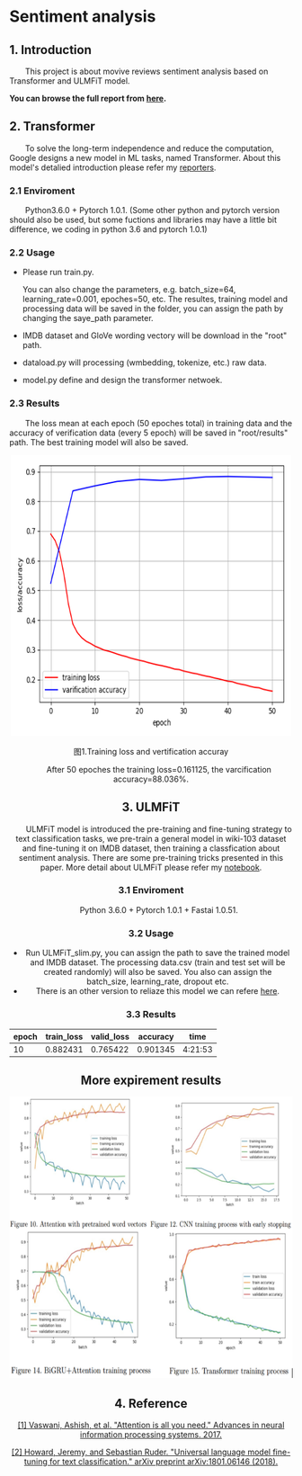# Sentiment analysis

## 1. Introduction

&emsp;&emsp;This project is about movive reviews sentiment analysis based on Transformer and ULMFiT model. 

**You can browse the full report from [here](https://github.com/PrideLee/sentiment-analysis/blob/master/Different%20Deep%20Learning%20Models%20Applied%20to%20Sentiment%20Analysis.pdf).**

## 2. Transformer

&emsp;&emsp;To solve the long-term independence and reduce the computation, Google designs a new model in ML tasks, named Transformer. About this model's detalied introduction please refer my [reporters](https://zhuanlan.zhihu.com/p/52242109). 

### 2.1 Enviroment

&emsp;&emsp;Python3.6.0 + Pytorch 1.0.1. (Some other python and pytorch version should also be used, but some fuctions and libraries may have a little bit difference, we coding in python 3.6 and pytorch 1.0.1)

### 2.2 Usage

- Please run train.py.
  
  You can also change the parameters, e.g. batch_size=64, learning_rate=0.001, epoches=50, etc. The resultes, training model and processing data will be saved in the folder, you can assign the path by changing the saye_path parameter.

- IMDB dataset and GloVe wording vectory will be download in the "root\" path.
- dataload.py will processing (wmbedding, tokenize, etc.) raw data.
- model.py define and design the transformer netwoek.

### 2.3 Results

&emsp;&emsp;The loss mean at each epoch (50 epoches total) in training data and the accuracy of verification data (every 5 epoch) will be saved in "root/results" path. The best training model will also be saved.

<div align=center><img width="500" height="500" src="https://github.com/PrideLee/sentiment-analysis/blob/master/results.png"/></div>
<center>

图1.Training loss and vertification accuray

&emsp;&emsp;After 50 epoches the training loss=0.161125, the varcification accuracy=88.036%.

## 3. ULMFiT

&emsp;&emsp;ULMFiT model is introduced the pre-training and fine-tuning strategy to text classification tasks, we pre-train a general model in wiki-103 dataset and fine-tuning it on IMDB dataset, then training a classfication about sentiment analysis. There are some pre-training tricks presented in this paper. More detail about ULMFiT please refer my [notebook](https://zhuanlan.zhihu.com/p/61572290).

### 3.1 Enviroment

&emsp;&emsp;Python 3.6.0 + Pytorch 1.0.1 + Fastai 1.0.51.

### 3.2 Usage 

- Run ULMFiT_slim.py, you can assign the path to save the trained model and IMDB dataset. The processing data.csv (train and test set will be created randomly) will also be saved. You also can assign the batch_size, learning_rate, dropout etc.
- There is an other version to reliaze this model we can refere [here](https://github.com/fastai/fastai/tree/master/courses/dl2/imdb_scripts).

### 3.3 Results

<center>

| epoch | train_loss | valid_loss | accuracy | time |
| --- | --- | --- | --- | --- |
| 10 | 0.882431 | 0.765422 | 0.901345 | 4:21:53 |
</center>

## More expirement results

<div align=center><img width="800" height="500" src="https://github.com/PrideLee/sentiment-analysis/blob/master/results_more.png"/></div>
<center>


## 4. Reference

[[1] Vaswani, Ashish, et al. "Attention is all you need." Advances in neural information processing systems. 2017.](https://arxiv.org/abs/1706.03762)

[[2] Howard, Jeremy, and Sebastian Ruder. "Universal language model fine-tuning for text classification." arXiv preprint arXiv:1801.06146 (2018).](https://arxiv.org/abs/1801.06146)





